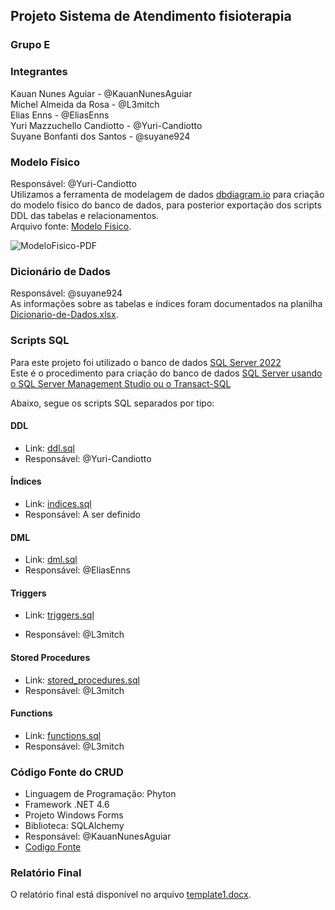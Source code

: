 ## Projeto Sistema de Atendimento fisioterapia

### Grupo E

### Integrantes
Kauan Nunes Aguiar - @KauanNunesAguiar<br>
Michel Almeida da Rosa - @L3mitch<br>
Elias Enns - @EliasEnns<br>
Yuri Mazzuchello Candiotto - @Yuri-Candiotto<br>
Suyane Bonfanti dos Santos - @suyane924<br>

### Modelo Físico
Responsável: @Yuri-Candiotto<br>
Utilizamos a ferramenta de modelagem de dados [dbdiagram.io](https://dbdiagram.io/) para criação do modelo físico do banco de dados, para posterior exportação dos scripts DDL das tabelas e relacionamentos.<br>
Arquivo fonte: [Modelo Fisico](https://dbdiagram.io/d/656e62bf56d8064ca0604658).<br>

![ModeloFisico-PDF](https://github.com/KauanNunesAguiar/Trabalho_final_banco_de_dados_II/assets/141968186/cc277aae-dc14-4e84-b2be-ad883ffb099f)


### Dicionário de Dados
Responsável: @suyane924<br>
As informações sobre as tabelas e índices foram documentados na planilha [Dicionario-de-Dados.xlsx](dicionario_dados/Dicionario-de-Dados.xlsx).

### Scripts SQL
Para este projeto foi utilizado o banco de dados [SQL Server 2022](https://www.microsoft.com/pt-br/sql-server/sql-server-downloads) <br>
Este é o procedimento para criação do banco de dados [SQL Server usando o SQL Server Management Studio ou o Transact-SQL](https://learn.microsoft.com/pt-br/sql/relational-databases/databases/create-a-database?view=sql-server-ver16) <br>

Abaixo, segue os scripts SQL separados por tipo:
#### DDL 
+ Link: [ddl.sql](scripts_sql/scripts_ddl.sql)
+ Responsável: @Yuri-Candiotto
#### Índices 
+ Link: [indices.sql](scripts_sql/indices.sql)
+ Responsável: A ser definido
#### DML 
+ Link: [dml.sql](scripts_sql/dml.sql)
+ Responsável: @EliasEnns
#### Triggers 
+ Link: [triggers.sql](scripts_sql/triggers.sql)
- Responsável: @L3mitch
#### Stored Procedures
+ Link: [stored_procedures.sql](scripts_sql/stored_procedures.sql)
+ Responsável: @L3mitch
#### Functions 
+ Link: [functions.sql](scripts_sql/functions.sql)
+ Responsável: @L3mitch

### Código Fonte do CRUD
- Linguagem de Programação: Phyton
- Framework .NET 4.6
- Projeto Windows Forms
- Biblioteca: SQLAlchemy
- Responsável: @KauanNunesAguiar
- [Codigo Fonte](fonte/)

### Relatório Final
O relatório final está disponível no arquivo [template1.docx](relatorio/template1.docx).
